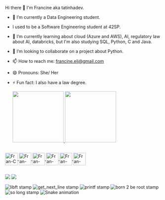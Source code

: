 Hi there 👋 I'm Francine aka tatinhadev.

- 🔭 I’m currently a Data Engineering student.
- I used to be a Software Engineering student at 42SP.
- 🌱 I’m currently learning about cloud (Azure and AWS), AI, regulatory law about AI, databricks, but I'm also studying SQL, Python, C and Java.
- 👯 I’m looking to collaborate on a project about Python. 
- 📫 How to reach me: francine.eli@gmail.com
- 😄 Pronouns: She/ Her
- ⚡ Fun fact: I also have a law degree.
  
  
  <div>
  <a href="https://github.com/francineeli">
  <image height="165em" src=https://github-readme-stats.vercel.app/api?username=francineeli&show_icons=true&theme=midnight-purple&include_all_commits=true&count_private=true"/>
  <image height="165em" src=https://github-readme-stats.vercel.app/api/top-langs/?username=francineeli&theme=midnight-purple&layout=compact&langs_count=10"/>
</div>

<div style="display: inline_block"><br>
  <image align="center" alt="Fran-C" heigh="30" width="40" src="https://github.com/devicons/devicon/blob/master/icons/c/c-original.svg">
  <image align="center" alt="Fran-PostgreSQL" heigh="30" width="40" src="https://cdn.jsdelivr.net/gh/devicons/devicon/icons/postgresql/postgresql-original.svg" />
    <image align="center" alt="Fran-JavaScript" heigh="30" width="40" src="https://cdn.jsdelivr.net/gh/devicons/devicon/icons/javascript/javascript-original.svg" />
   <image align="center" alt="Fran-HTML" heigh="30" width="40" src="https://cdn.jsdelivr.net/gh/devicons/devicon/icons/html5/html5-original-wordmark.svg" />
   <image align="center" alt="Fran-CSS" heigh="30" width="40" src="https://cdn.jsdelivr.net/gh/devicons/devicon/icons/css3/css3-original-wordmark.svg" />
   <image align="center" alt="Fran-CSS" heigh="30" width="40" src="https://cdn.jsdelivr.net/gh/devicons/devicon/icons/python/python-original.svg" />     
          
</div>
  
##

<div>
  <a href= "francine.eli@gmail.com"><img src="https://img.shields.io/badge/Gmail-D14836?style=for-the-badge&logo=gmail&logoColor=white" target="_blank"></a>
  <a href="https://www.linkedin.com/in/francine-eli-barbosa" target="_blank"><img src="https://img.shields.io/badge/LinkedIn-0077B5?style=for-the-badge&logo=linkedin&logoColor=white"></a>
</div>

![libft stamp](https://game.42sp.org.br/static/assets/achievements/libftm.png)
![get_next_line stamp](https://game.42sp.org.br/static/assets/achievements/get_next_linem.png)
![printf stamp](https://game.42sp.org.br/static/assets/achievements/ft_printfe.png)
![born 2 be root stamp](https://game.42sp.org.br/static/assets/achievements/born2berootm.png)
![so long stamp](https://game.42sp.org.br/static/assets/achievements/so_longm.png)
![Snake animation](https://github.com/francineeli/francineeli/blob/output/github-contribution-grid-snake.svg)


          
          

